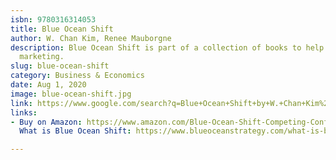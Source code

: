 ```yaml
---
isbn: 9780316314053
title: Blue Ocean Shift
author: W. Chan Kim, Renee Mauborgne
description: Blue Ocean Shift is part of a collection of books to help you do better
  marketing.
slug: blue-ocean-shift
category: Business & Economics
date: Aug 1, 2020
image: blue-ocean-shift.jpg
link: https://www.google.com/search?q=Blue+Ocean+Shift+by+W.+Chan+Kim%2C+Renee+Mauborgne
links:
- Buy on Amazon: https://www.amazon.com/Blue-Ocean-Shift-Competing-Confidence/dp/0316314048
  What is Blue Ocean Shift: https://www.blueoceanstrategy.com/what-is-blue-ocean-shift/

---
```


